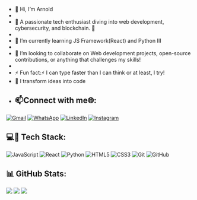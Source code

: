 - 👋 Hi, I’m Arnold
- 
- 👀 A passionate tech enthusiast diving into web development, cybersecurity, and blockchain. 🚀
- 
- 🌱 I’m currently learning JS Framework(React) and Python III
- 
- 💞️ I’m looking to collaborate on Web development projects, open-source contributions, or anything that challenges my skills!
- 
- ⚡ Fun fact:⚡ I can type faster than I can think or at least, I try!
- 👑 I transform ideas into code

<!---
nianod/nianod is a ✨ special ✨ repository because its `README.md` (this file) appears on your GitHub profile.
You can click the Preview link to take a look at your changes.
--->
- ## 📫Connect with me🌐:
[![Gmail](https://img.shields.io/badge/Gmail-D14836?style=for-the-badge&logo=gmail&logoColor=white)](mailto:arnoldkk422@gmail.com)
[![WhatsApp](https://img.shields.io/badge/WhatsApp-25D366?style=for-the-badge&logo=whatsapp&logoColor=white)](https://wa.link/ft2zsu)
[![LinkedIn](https://img.shields.io/badge/LinkedIn-0A66C2?style=for-the-badge&logo=linkedin&logoColor=white)](www.linkedin.com/in/arnold-wanza-b51654330)
[![Instagram](https://img.shields.io/badge/Instagram-%23E4405F.svg?style=for-the-badge&logo=instagram&logoColor=white)](https://www.instagram.com/ar_nold._/)



## 💻🧷 Tech Stack:
![JavaScript](https://img.shields.io/badge/JavaScript-F7DF1E?style=for-the-badge&logo=javascript&logoColor=black)
![React](https://img.shields.io/badge/React-20232A?style=for-the-badge&logo=react&logoColor=61DAFB)
![Python](https://img.shields.io/badge/Python-3776AB?style=for-the-badge&logo=python&logoColor=white)
![HTML5](https://img.shields.io/badge/HTML5-E34F26?style=for-the-badge&logo=html5&logoColor=white)
![CSS3](https://img.shields.io/badge/CSS3-1572B6?style=for-the-badge&logo=css3&logoColor=white)
![Git](https://img.shields.io/badge/Git-F05032?style=for-the-badge&logo=git&logoColor=white)
![GitHub](https://img.shields.io/badge/GitHub-181717?style=for-the-badge&logo=github&logoColor=white)




## 📊 GitHub Stats:
![](https://github-readme-stats.vercel.app/api?username=nianod&theme=dark&hide_border=false&include_all_commits=true&count_private=true)
![](https://github-readme-streak-stats.herokuapp.com/?user=nianod&theme=dark&hide_border=false)
![](https://github-readme-stats.vercel.app/api/top-langs/?username=nianod&theme=dark&hide_border=false&include_all_commits=true&count_private=true&layout=compact)

